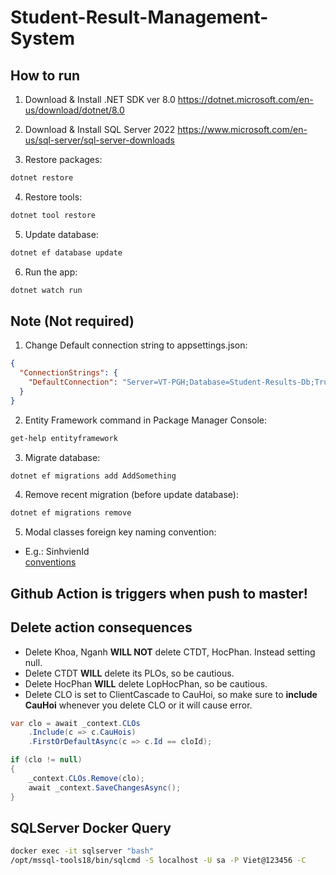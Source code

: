 # Student-Result-Management-System
## How to run
1. Download & Install .NET SDK ver 8.0
https://dotnet.microsoft.com/en-us/download/dotnet/8.0

2. Download & Install SQL Server 2022
https://www.microsoft.com/en-us/sql-server/sql-server-downloads

3. Restore packages:
```cmd
dotnet restore
```

4. Restore tools:
```cmd
dotnet tool restore
```

5. Update database:
```cmd
dotnet ef database update
```

6. Run the app:
```cmd
dotnet watch run
```

## Note (Not required)
1. Change Default connection string to appsettings.json:
```json
{
  "ConnectionStrings": {
	"DefaultConnection": "Server=VT-PGH;Database=Student-Results-Db;Trusted_Connection=True;MultipleActiveResultSets=true"
  }
}
```

2. Entity Framework command in Package Manager Console:
```cmd
get-help entityframework
```

3. Migrate database:
```cmd
dotnet ef migrations add AddSomething
```

4. Remove recent migration (before update database):
```cmd
dotnet ef migrations remove
```

5. Modal classes foreign key naming convention:
- E.g.: SinhvienId  
[conventions](https://learn.microsoft.com/en-us/ef/core/modeling/relationships/conventions)

## Github Action is triggers when push to master!

## Delete action consequences
- Delete Khoa, Nganh **WILL NOT** delete CTDT, HocPhan. Instead setting null.
- Delete CTDT **WILL** delete its PLOs, so be cautious.
- Delete HocPhan **WILL** delete LopHocPhan, so be cautious.
- Delete CLO is set to ClientCascade to CauHoi, so make sure to **include CauHoi** whenever you delete CLO or it will cause error.
```C#
var clo = await _context.CLOs
    .Include(c => c.CauHois)
    .FirstOrDefaultAsync(c => c.Id == cloId);

if (clo != null)
{
    _context.CLOs.Remove(clo);
    await _context.SaveChangesAsync();
}
```

## SQLServer Docker Query
```bash
docker exec -it sqlserver "bash"
/opt/mssql-tools18/bin/sqlcmd -S localhost -U sa -P Viet@123456 -C
```
